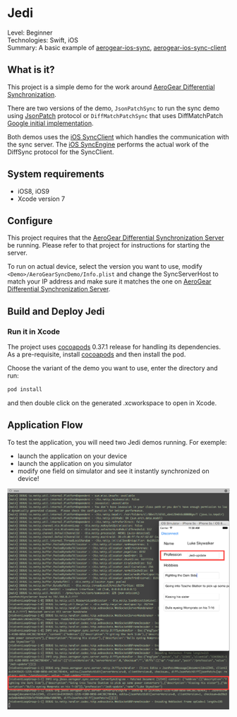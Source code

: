 Jedi
====
Level: Beginner  
Technologies: Swift, iOS  
Summary: A basic example of [aerogear-ios-sync](https://github.com/aerogear/aerogear-ios-sync), [aerogear-ios-sync-client](https://github.com/aerogear/aerogear-ios-sync-client)  

What is it?
-----------
This project is a simple demo for the work around [AeroGear Differential Synchronization](https://github.com/aerogear/aerogear-sync-server).

There are two versions of the demo, ```JsonPatchSync``` to run the sync demo using [JsonPatch](https://tools.ietf.org/html/rfc6902) protocol or ```DiffMatchPatchSync``` that uses DiffMatchPatch [Google initial implementation](https://github.com/JanX2/google-diff-match-patch).

Both demos uses the [iOS SyncClient](https://github.com/aerogear/aerogear-ios-sync-client) which handles the communication with the sync server. 
The [iOS SyncEngine](https://github.com/aerogear/aerogear-ios-sync) performs the actual work of the DiffSync protocol for the SyncClient.

System requirements
-------------------
- iOS8, iOS9
- Xcode version 7

Configure
---------

This project requires that the [AeroGear Differential Synchronization Server](https://github.com/aerogear/aerogear-sync-server/tree/master/server/server-netty) be running. Please refer to that project for instructions for starting the server.

To run on actual device, select the version you want to use,  modify ```<Demo>/AeroGearSyncDemo/Info.plist``` and change the SyncServerHost to match your IP address and make sure it matches the one on [AeroGear Differential Synchronization Server](https://github.com/aerogear/aerogear-sync-server/tree/master/server/server-netty).

Build and Deploy Jedi
---------------------

### Run it in Xcode

The project uses [cocoapods](http://cocoapods.org) 0.37.1 release for handling its dependencies. As a pre-requisite, install [cocoapods](http://blog.cocoapods.org/CocoaPods-0.36/) and then install the pod.

Choose the variant of the demo you want to use, enter the directory and run:

```bash
pod install
```

and then double click on the generated .xcworkspace to open in Xcode.


Application Flow
----------------

To test the application, you will need two Jedi demos running. For exemple:
- launch the application on your device
- launch the application on you simulator
- modify one field on simulator and see it instantly synchronized on device!

![import](Jedi.png)

